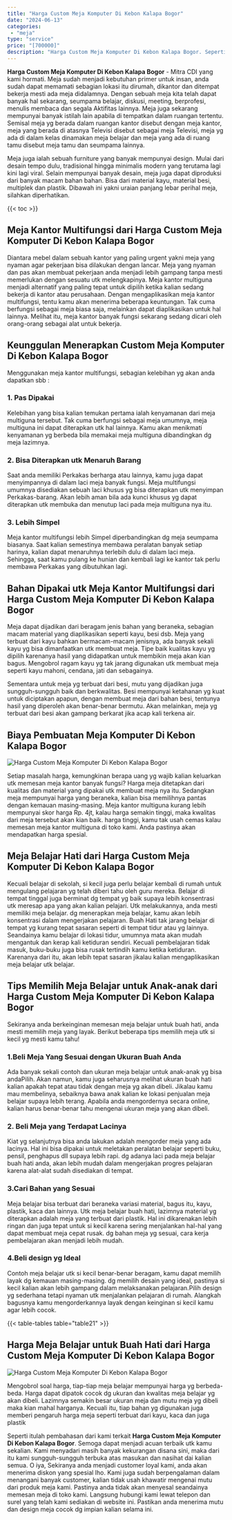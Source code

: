 ```yaml
---
title: "Harga Custom Meja Komputer Di Kebon Kalapa Bogor"
date: "2024-06-13"
categories:
 - "meja"
type: "service"
price: "[700000]"
description: "Harga Custom Meja Komputer Di Kebon Kalapa Bogor. Seperti itulah pembahasan dari kami terkait **Harga Custom Meja Komputer Di Kebon Kalapa Bogor**. Semoga da..."
---
```


**Harga Custom Meja Komputer Di Kebon Kalapa Bogor** - Mitra CDI yang kami hormati. Meja sudah menjadi kebutuhan primer untuk insan, anda sudah dapat memamati sebagian lokasi itu dirumah, dikantor dan ditempat bekerja mesti ada meja didalamnya. Dengan sebuah meja kita telah dapat banyak hal sekarang, seumpama belajar, diskusi, meeting, berprofesi, menulis membaca dan segala Aktifitas lainnya. Meja juga sekarang mempunyai banyak istilah lain apabila di tempatkan dalam ruangan tertentu. Semisal meja yg berada dalam ruangan kantor disebut dengan meja kantor, meja yang berada di atasnya Televisi disebut sebagai meja Televisi, meja yg ada di dalam kelas dinamakan meja belajar dan meja yang ada di ruang tamu disebut meja tamu dan seumpama lainnya.

Meja juga ialah sebuah furniture yang banyak mempunyai design. Mulai dari desain tempo dulu, tradisional hingga minimalis modern yang terutama lagi kini lagi viral. Selain mempunyai banyak desain, meja juga dapat diproduksi dari banyak macam bahan bahan. Bisa dari material kayu, material besi, multiplek dan plastik. Dibawah ini yakni uraian panjang lebar perihal meja, silahkan diperhatikan.

{{< toc >}}

## Meja Kantor Multifungsi dari Harga Custom Meja Komputer Di Kebon Kalapa Bogor

Diantara mebel dalam sebuah kantor yang paling urgent yakni meja yang nyaman agar pekerjaan bisa dilakukan dengan lancar. Meja yang nyaman dan pas akan membuat pekerjaan anda menjadi lebih gampang tanpa mesti memerlukan dengan sesuatu utk melengkapinya. Meja kantor multiguna menjadi alternatif yang paling tepat untuk dipilih ketika kalian sedang bekerja di kantor atau perusahaan. Dengan mengaplikasikan meja kantor multifungsi, tentu kamu akan menerima beberapa keuntungan. Tak cuma berfungsi sebagai meja biasa saja, melainkan dapat diaplikasikan untuk hal lainnya. Melihat itu, meja kantor banyak fungsi sekarang sedang dicari oleh orang-orang sebagai alat untuk bekerja.

## Keunggulan Menerapkan Custom Meja Komputer Di Kebon Kalapa Bogor

Menggunakan meja kantor multifungsi, sebagian kelebihan yg akan anda dapatkan sbb :

### 1\. Pas Dipakai

Kelebihan yang bisa kalian temukan pertama ialah kenyamanan dari meja multiguna tersebut. Tak cuma berfungsi sebagai meja umumnya, meja multiguna ini dapat diterapkan utk hal lainnya. Kamu akan menikmati kenyamanan yg berbeda bila memakai meja multiguna dibandingkan dg meja lazimnya.

### 2\. Bisa Diterapkan utk Menaruh Barang

Saat anda memiliki Perkakas berharga atau lainnya, kamu juga dapat menyimpannya di dalam laci meja banyak fungsi. Meja multifungsi umumnya disediakan sebuah laci khusus yg bisa diterapkan utk menyimpan Perkakas-barang. Akan lebih aman bila ada kunci khusus yg dapat diterapkan utk membuka dan menutup laci pada meja multiguna nya itu.

### 3\. Lebih Simpel

Meja kantor multifungsi lebih Simpel diperbandingkan dg meja seumpama biasanya. Saat kalian semestinya membawa peralatan banyak setiap harinya, kalian dapat menaruhnya terlebih dulu di dalam laci meja. Sehingga, saat kamu pulang ke hunian dan kembali lagi ke kantor tak perlu membawa Perkakas yang dibutuhkan lagi.

## Bahan Dipakai utk Meja Kantor Multifungsi dari Harga Custom Meja Komputer Di Kebon Kalapa Bogor

Meja dapat dijadikan dari beragam jenis bahan yang beraneka, sebagian macam material yang diaplikasikan seperti kayu, besi dsb. Meja yang terbuat dari kayu bahkan bermacam-macam jenisnya, ada banyak sekali kayu yg bisa dimanfaatkan utk membuat meja. Tipe baik kualitas kayu yg dipilih karenanya hasil yang didapatkan untuk membikin meja akan kian bagus. Mengobrol ragam kayu yg tak jarang digunakan utk membuat meja seperti kayu mahoni, cendana, jati dan sebagainya.

Sementara untuk meja yg terbuat dari besi, mutu yang dijadikan juga sungguh-sungguh baik dan berkwalitas. Besi mempunyai ketahanan yg kuat untuk diciptakan apapun, dengan membuat meja dari bahan besi, tentunya hasil yang diperoleh akan benar-benar bermutu. Akan melainkan, meja yg terbuat dari besi akan gampang berkarat jika acap kali terkena air.

## Biaya Pembuatan Meja Komputer Di Kebon Kalapa Bogor

![Harga Custom Meja Komputer Di Kebon Kalapa Bogor](/images/meja/meja-dewasa-004.jpg)

Setiap masalah harga, kemungkinan berapa uang yg wajib kalian keluarkan utk memesan meja kantor banyak fungsi? Harga meja ditetapkan dari kualitas dan material yang dipakai utk membuat meja nya itu. Sedangkan meja mempunyai harga yang beraneka, kalian bisa memilihnya pantas dengan kemauan masing-masing. Meja kantor multiguna kurang lebih mempunyai skor harga Rp. 4jt, kalau harga semakin tinggi, maka kwalitas dari meja tersebut akan kian baik. harga tinggi, kamu tak usah cemas kalau memesan meja kantor multiguna di toko kami. Anda pastinya akan mendapatkan harga spesial.

## Meja Belajar Hati dari Harga Custom Meja Komputer Di Kebon Kalapa Bogor

Kecuali belajar di sekolah, si kecil juga perlu belajar kembali di rumah untuk mengulang pelajaran yg telah diberi tahu oleh guru mereka. Belajar di tempat tinggal juga berminat dg tempat yg baik supaya lebih konsentrasi utk meresap apa yang akan kalian pelajari. Utk melakukannya, anda mesti memiliki meja belajar. dg menerapkan meja belajar, kamu akan lebih konsentrasi dalam mengerjakan pelajaran. Buah Hati tak jarang belajar di tempat yg kurang tepat sasaran seperti di tempat tidur atau yg lainnya. Seandainya kamu belajar di lokasi tidur, umumnya mata akan mudah mengantuk dan kerap kali ketiduran sendiri. Kecuali pembelajaran tidak masuk, buku-buku juga bisa rusak tertindih kamu ketika ketiduran. Karenanya dari itu, akan lebih tepat sasaran jikalau kalian mengaplikasikan meja belajar utk belajar.

## Tips Memilih Meja Belajar untuk Anak-anak dari Harga Custom Meja Komputer Di Kebon Kalapa Bogor

Sekiranya anda berkeinginan memesan meja belajar untuk buah hati, anda mesti memilih meja yang layak. Berikut beberapa tips memilih meja utk si kecil yg mesti kamu tahu!

### 1.Beli Meja Yang Sesuai dengan Ukuran Buah Anda

Ada banyak sekali contoh dan ukuran meja belajar untuk anak-anak yg bisa andaPilih. Akan namun, kamu juga seharusnya melihat ukuran buah hati kalian apakah tepat atau tidak dengan meja yg akan dibeli. Jikalau kamu mau membelinya, sebaiknya bawa anak kalian ke lokasi penjualan meja belajar supaya lebih terang. Apabila anda mengordernya secara online, kalian harus benar-benar tahu mengenai ukuran meja yang akan dibeli.

### 2\. Beli Meja yang Terdapat Lacinya

Kiat yg selanjutnya bisa anda lakukan adalah mengorder meja yang ada lacinya. Hal ini bisa dipakai untuk meletakan peralatan belajar seperti buku, pensil, penghapus dll supaya lebih rapi. dg adanya laci pada meja belajar buah hati anda, akan lebih mudah dalam mengerjakan progres pelajaran karena alat-alat sudah disediakan di tempat.

### 3.Cari Bahan yang Sesuai

Meja belajar bisa terbuat dari beraneka variasi material, bagus itu, kayu, plastik, kaca dan lainnya. Utk meja belajar buah hati, lazimnya material yg diterapkan adalah meja yang terbuat dari plastik. Hal ini dikarenakan lebih ringan dan juga tepat untuk si kecil karena sering menjalankan hal-hal yang dapat membuat meja cepat rusak. dg bahan meja yg sesuai, cara kerja pembelajaran akan menjadi lebih mudah.

### 4.Beli design yg Ideal

Contoh meja belajar utk si kecil benar-benar beragam, kamu dapat memilih layak dg kemauan masing-masing. dg memilih desain yang ideal, pastinya si kecil kalian akan lebih gampang dalam melaksanakan pelajaran.Pilih design yg sederhana tetapi nyaman utk menjalankan pelajaran di rumah. Alangkah bagusnya kamu mengorderkannya layak dengan keinginan si kecil kamu agar lebih cocok.

{{< table-tables table="table21" >}}

## Harga Meja Belajar untuk Buah Hati dari Harga Custom Meja Komputer Di Kebon Kalapa Bogor

![Harga Custom Meja Komputer Di Kebon Kalapa Bogor](/images/meja/meja-anak-009.jpg)

Mengobrol soal harga, tiap-tiap meja belajar mempunyai harga yg berbeda-beda. Harga dapat dipatok cocok dg ukuran dan kwalitas meja belajar yg akan dibeli. Lazimnya semakin besar ukuran meja dan mutu meja yg dibeli maka kian mahal harganya. Kecuali itu, tiap bahan yg digunakan juga memberi pengaruh harga meja seperti terbuat dari kayu, kaca dan juga plastik

Seperti itulah pembahasan dari kami terkait **Harga Custom Meja Komputer Di Kebon Kalapa Bogor**. Semoga dapat menjadi acuan terbaik utk kamu sekalian. Kami menyadari masih banyak kekurangan disana sini, maka dari itu kami sungguh-sungguh terbuka atas masukan dan nasihat dai kalian semua. O iya, Sekiranya anda menjadi customer loyal kami, anda akan menerima diskon yang spesial lho. Kami juga sudah berpengalaman dalam menangani banyak customer, kalian tidak usah khawatir mengenai mutu dari produk meja kami. Pastinya anda tidak akan menyesal seandainya memesan meja di toko kami. Langsung hubungi kami lewat telepon dan surel yang telah kami sediakan di website ini. Pastikan anda menerima mutu dan design meja cocok dg impian kalian selama ini.
